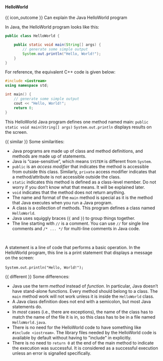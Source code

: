 <div id="title">

#### HelloWorld

</div>

<span id="prereqs"></span>

<span id="outcomes">{{ icon_outcome }} Can explain the Java HelloWorld program</span>

<div id="body">

In Java, the HelloWorld program looks like this:

```java
public class HelloWorld {

    public static void main(String[] args) {
        // generate some simple output
        System.out.println("Hello, World!");
    }
}
```

For reference, the equivalent C++ code is given below:

```cpp
#include <iostream>
using namespace std;

int main() {
    // generate some simple output
    cout << "Hello, World!";
    return 0;
}
```
This HelloWorld Java program defines one method named main: `public static void main(String[] args)`
`System.out.println` displays results on the screen.


{{ similar }} Some similarities:

* Java programs are made up of class and method definitions, and <tooltip content="A _method_ is a named sequence of statements">methods</tooltip> are made up of <trigger for="pop:helloWorld-statement">statements</trigger>.
* Java is “case-sensitive”, which means `SYSTEM` is different from `System`.
* `public` is an _access modifier_ that indicates the method is accessible from outside this class. Similarly, `private` access modifier indicates that a method/attribute is not accessible outside the class.
* `static` indicates this method is defined as a class-level member. Do not worry if you don’t know what that means. It will be explained later.
* `void` indicates that the method does not return anything.
* The name and format of the `main` method is special as it is the method that Java executes when you run a Java program.
* A class is a collection of methods. This program defines a class named `HelloWorld`.
* Java uses squiggly braces (`{` and `}`) to group things together.
* The line starting with `//` is a comment. You can use `//` for single line comments and `/* ... */` for multi-line comments in Java code.

<popover id="pop:helloWorld-statement" title="Statements" placement="top">
  <div slot="content">

A statement is a line of code that performs a basic operation. In the HelloWorld program, this line is a print statement that displays a message on the screen:

`System.out.println("Hello, World!");`
  </div>
</popover>

{{ different }} Some differences:

* Java use the term _method_ instead of _function_. In particular, Java doesn’t have  stand-alone functions. Every method should belong to a class. The `main` method work will not work unless it is inside the `HelloWorld` class.
* A Java class definition does not end with a semicolon, but most Java statements do.
* In _most_ cases (i.e., there are exceptions), the name of the class has to match the name of the file it is in, so this class has to be in a file named `HelloWorld.java`.
* There is no need for the HelloWorld code to have something like `#include <iostream>`. The library files needed by the HelloWorld code is available by default without having to "include" in explicitly.
* There is no need to `return 0` at the end of the main method to indicate the execution was successful. It is considered as a successful execution unless an error is signalled specifically.

</div>

<div id="extras">
</div>